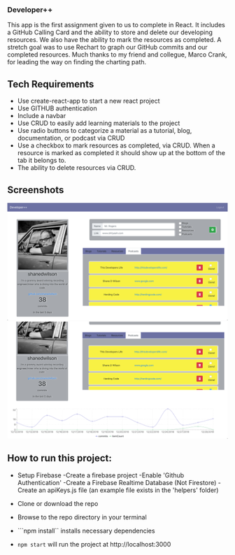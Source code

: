 ### Developer++
This app is the first assignment given to us to complete in React. It includes a GitHub Calling Card and the ability to store and delete our developing resources. We also have the ability to mark the resources as completed. A stretch goal was to use Rechart to graph our GitHub commits and our completed resources. Much thanks to my friend and collegue, Marco Crank, for leading the way on finding the charting path.

## Tech Requirements
* Use create-react-app to start a new react project
* Use GITHUB authentication
* Include a navbar
* Use CRUD to easily add learning materials to the project
* Use radio buttons to categorize a material as a tutorial, blog, documentation, or podcast via CRUD
* Use a checkbox to mark resources as completed, via CRUD. When a resource is marked as completed it should show up at the bottom of the tab it belongs to.
* The ability to delete resources via CRUD.

## Screenshots
![Main Screenshot](./images/developer-plus-plus-main.png)
![Second Screenshot](./images/developer-plus-plus-secondary.png)

## How to run this project:

* Setup Firebase
  -Create a firebase project
  -Enable 'Github Authentication'
  -Create a Firebase Realtime Database (Not Firestore)
  -Create an apiKeys.js file (an example file exists in the 'helpers' folder)

* Clone or download the repo

* Browse to the repo directory in your terminal

* ```npm install`` installs necessary dependencies

* ```npm start``` will run the project at http://localhost:3000
